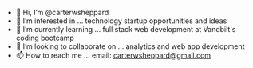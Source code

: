 - 👋 Hi, I’m @carterwsheppard
- 👀 I’m interested in ... technology startup opportunities and ideas
- 🌱 I’m currently learning ... full stack web development at Vandbilt's coding bootcamp
- 💞️ I’m looking to collaborate on ... analytics and web app development
- 📫 How to reach me ... email: carterwsheppard@gmail.com

<!---
carterwsheppard/carterwsheppard is a ✨ special ✨ repository because its `README.md` (this file) appears on your GitHub profile.
You can click the Preview link to take a look at your changes.
--->
